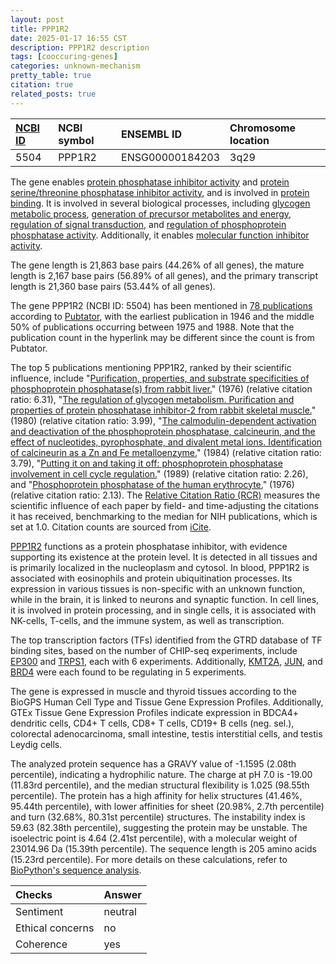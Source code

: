 ```yaml
---
layout: post
title: PPP1R2
date: 2025-01-17 16:55 CST
description: PPP1R2 description
tags: [cooccuring-genes]
categories: unknown-mechanism
pretty_table: true
citation: true
related_posts: true
---
```




| [NCBI ID](https://www.ncbi.nlm.nih.gov/gene/5504) | NCBI symbol | ENSEMBL ID | Chromosome location |
| :-------- | :------- | :-------- | :------- |
| 5504  | PPP1R2 | ENSG00000184203 | 3q29 |



The gene enables [protein phosphatase inhibitor activity](https://amigo.geneontology.org/amigo/term/GO:0004864) and [protein serine/threonine phosphatase inhibitor activity](https://amigo.geneontology.org/amigo/term/GO:0004865), and is involved in [protein binding](https://amigo.geneontology.org/amigo/term/GO:0005515). It is involved in several biological processes, including [glycogen metabolic process](https://amigo.geneontology.org/amigo/term/GO:0005977), [generation of precursor metabolites and energy](https://amigo.geneontology.org/amigo/term/GO:0006091), [regulation of signal transduction](https://amigo.geneontology.org/amigo/term/GO:0009966), and [regulation of phosphoprotein phosphatase activity](https://amigo.geneontology.org/amigo/term/GO:0043666). Additionally, it enables [molecular function inhibitor activity](https://amigo.geneontology.org/amigo/term/GO:0140678).


The gene length is 21,863 base pairs (44.26% of all genes), the mature length is 2,167 base pairs (56.89% of all genes), and the primary transcript length is 21,360 base pairs (53.44% of all genes).


The gene PPP1R2 (NCBI ID: 5504) has been mentioned in [78 publications](https://pubmed.ncbi.nlm.nih.gov/?term=%22PPP1R2%22) according to [Pubtator](https://academic.oup.com/nar/article/47/W1/W587/5494727), with the earliest publication in 1946 and the middle 50% of publications occurring between 1975 and 1988. Note that the publication count in the hyperlink may be different since the count is from Pubtator.


The top 5 publications mentioning PPP1R2, ranked by their scientific influence, include "[Purification, properties, and substrate specificities of phosphoprotein phosphatase(s) from rabbit liver.](https://pubmed.ncbi.nlm.nih.gov/8449)" (1976) (relative citation ratio: 6.31), "[The regulation of glycogen metabolism. Purification and properties of protein phosphatase inhibitor-2 from rabbit skeletal muscle.](https://pubmed.ncbi.nlm.nih.gov/6245879)" (1980) (relative citation ratio: 3.99), "[The calmodulin-dependent activation and deactivation of the phosphoprotein phosphatase, calcineurin, and the effect of nucleotides, pyrophosphate, and divalent metal ions. Identification of calcineurin as a Zn and Fe metalloenzyme.](https://pubmed.ncbi.nlm.nih.gov/6086614)" (1984) (relative citation ratio: 3.79), "[Putting it on and taking it off: phosphoprotein phosphatase involvement in cell cycle regulation.](https://pubmed.ncbi.nlm.nih.gov/2544293)" (1989) (relative citation ratio: 2.26), and "[Phosphoprotein phosphatase of the human erythrocyte.](https://pubmed.ncbi.nlm.nih.gov/186051)" (1976) (relative citation ratio: 2.13). The [Relative Citation Ratio (RCR)](https://journals.plos.org/plosbiology/article?id=10.1371/journal.pbio.1002541) measures the scientific influence of each paper by field- and time-adjusting the citations it has received, benchmarking to the median for NIH publications, which is set at 1.0. Citation counts are sourced from [iCite](https://icite.od.nih.gov).


[PPP1R2](https://www.proteinatlas.org/ENSG00000184203-PPP1R2) functions as a protein phosphatase inhibitor, with evidence supporting its existence at the protein level. It is detected in all tissues and is primarily localized in the nucleoplasm and cytosol. In blood, PPP1R2 is associated with eosinophils and protein ubiquitination processes. Its expression in various tissues is non-specific with an unknown function, while in the brain, it is linked to neurons and synaptic function. In cell lines, it is involved in protein processing, and in single cells, it is associated with NK-cells, T-cells, and the immune system, as well as transcription.


The top transcription factors (TFs) identified from the GTRD database of TF binding sites, based on the number of CHIP-seq experiments, include [EP300](https://www.ncbi.nlm.nih.gov/gene/2033) and [TRPS1](https://www.ncbi.nlm.nih.gov/gene/7227), each with 6 experiments. Additionally, [KMT2A](https://www.ncbi.nlm.nih.gov/gene/4297), [JUN](https://www.ncbi.nlm.nih.gov/gene/3725), and [BRD4](https://www.ncbi.nlm.nih.gov/gene/23476) were each found to be regulating in 5 experiments.





The gene is expressed in muscle and thyroid tissues according to the BioGPS Human Cell Type and Tissue Gene Expression Profiles. Additionally, GTEx Tissue Gene Expression Profiles indicate expression in BDCA4+ dendritic cells, CD4+ T cells, CD8+ T cells, CD19+ B cells (neg. sel.), colorectal adenocarcinoma, small intestine, testis interstitial cells, and testis Leydig cells.




The analyzed protein sequence has a GRAVY value of -1.1595 (2.08th percentile), indicating a hydrophilic nature. The charge at pH 7.0 is -19.00 (11.83rd percentile), and the median structural flexibility is 1.025 (98.55th percentile). The protein has a high affinity for helix structures (41.46%, 95.44th percentile), with lower affinities for sheet (20.98%, 2.7th percentile) and turn (32.68%, 80.31st percentile) structures. The instability index is 59.63 (82.38th percentile), suggesting the protein may be unstable. The isoelectric point is 4.64 (2.41st percentile), with a molecular weight of 23014.96 Da (15.39th percentile). The sequence length is 205 amino acids (15.23rd percentile). For more details on these calculations, refer to [BioPython's sequence analysis](https://biopython.org/docs/1.75/api/Bio.SeqUtils.ProtParam.html).





| Checks    | Answer |
| :-------- | :------- |
| Sentiment  | neutral   |
| Ethical concerns | no     |
| Coherence    | yes    |
